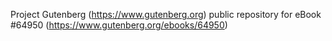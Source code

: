 Project Gutenberg (https://www.gutenberg.org) public repository for eBook #64950 (https://www.gutenberg.org/ebooks/64950)
